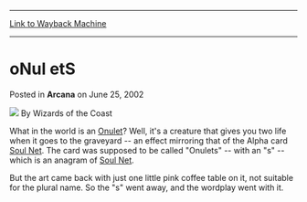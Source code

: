 
---
[Link to Wayback Machine](https://web.archive.org/web/20210430000441/https://magic.wizards.com/en/articles/archive/arcana/onul-ets-2002-06-25)

[_metadata_:author]:- "Wizards of the Coast"
[_metadata_:description]:- "What in the world is an Onulet? Well, it's a creature that gives you two life when it goes to the graveyard -- an effect mirroring that of the Alpha card Soul Net. The card was supposed to be called `Onulets` -- with an `s` -- which is an anagram of Soul Net.But the art came back with just one little pink coffee table on it, not suitable for the plural name. So the `s` went"
[_metadata_:generator]:- "Drupal 7 (http://drupal.org)"
[_metadata_:node]:- "705901"
[_metadata_:publish_date]:- "2002-06-25"
[_metadata_:source]:- "div-main-content"
[_metadata_:title]:- "oNul etS"
[_metadata_:wayback_capture_timestamp]:- "2021-04-30 00:04:41"
[_metadata_:wayback_raw_url]:- "https://web.archive.org/web/20210430000441id_/https://magic.wizards.com/en/articles/archive/arcana/onul-ets-2002-06-25"
[_metadata_:wayback_url]:- "https://magic.wizards.com/en/articles/archive/arcana/onul-ets-2002-06-25"
---


oNul etS
========



 Posted in **Arcana**
 on June 25, 2002 






![](https://media.magic.wizards.com/styles/auth_small/public/images/person/wizards_author.jpg)
By Wizards of the Coast











What in the world is an [Onulet](http://gatherer.wizards.com/Pages/Card/Details.aspx?name=Onulet)? Well, it's a creature that gives you two life when it goes to the graveyard -- an effect mirroring that of the Alpha card [Soul Net](http://gatherer.wizards.com/Pages/Card/Details.aspx?name=Soul+Net). The card was supposed to be called "Onulets" -- with an "s" -- which is an anagram of [Soul Net](http://gatherer.wizards.com/Pages/Card/Details.aspx?name=Soul+Net).

But the art came back with just one little pink coffee table on it, not suitable for the plural name. So the "s" went away, and the wordplay went with it.







